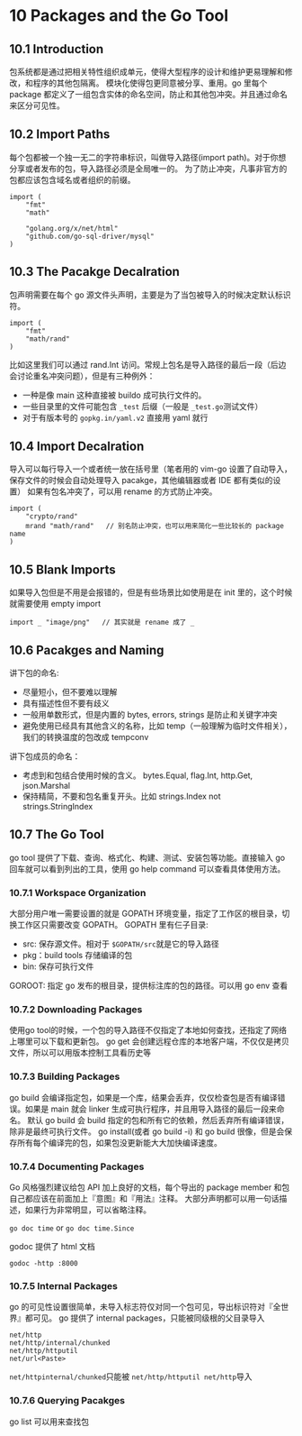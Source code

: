 # 10 Packages and the Go Tool

## 10.1 Introduction
包系统都是通过把相关特性组织成单元，使得大型程序的设计和维护更易理解和修改，和程序的其他包隔离。
模块化使得包更同意被分享、重用。go 里每个 package
都定义了一组包含实体的命名空间，防止和其他包冲突。并且通过命名来区分可见性。

## 10.2 Import Paths
每个包都被一个独一无二的字符串标识，叫做导入路径(import path)。对于你想分享或者发布的包，导入路径必须是全局唯一的。
为了防止冲突，凡事非官方的包都应该包含域名或者组织的前缀。
```
import (
	"fmt"
	"math"

	"golang.org/x/net/html"
	"github.com/go-sql-driver/mysql"
)
```

## 10.3 The Pacakge Decalration

包声明需要在每个 go 源文件头声明，主要是为了当包被导入的时候决定默认标识符。
```
import (
	"fmt"
	"math/rand"
)
```
比如这里我们可以通过 rand.Int 访问。常规上包名是导入路径的最后一段（后边会讨论重名冲突问题），但是有三种例外：
- 一种是像 main 这种直接被 buildo 成可执行文件的。
- 一些目录里的文件可能包含 `_test` 后缀（一般是 `_test.go`测试文件）
- 对于有版本号的 `gopkg.in/yaml.v2` 直接用 yaml 就行


## 10.4 Import Decalration
导入可以每行导入一个或者统一放在括号里（笔者用的 vim-go 设置了自动导入，保存文件的时候会自动处理导入
pacakge，其他编辑器或者 IDE 都有类似的设置）
如果有包名冲突了，可以用 rename 的方式防止冲突。

```
import (
	"crypto/rand"
	mrand "math/rand"   // 别名防止冲突，也可以用来简化一些比较长的 package name
)
```

## 10.5 Blank Imports
如果导入包但是不用是会报错的，但是有些场景比如使用是在 init 里的，这个时候就需要使用 empty import 

```
import _ "image/png"   // 其实就是 rename 成了 _
```

## 10.6 Pacakges and Naming
讲下包的命名:
- 尽量短小，但不要难以理解
- 具有描述性但不要有歧义
- 一般用单数形式，但是内置的 bytes, errors, strings 是防止和关键字冲突
- 避免使用已经具有其他含义的名称，比如 temp（一般理解为临时文件相关），我们的转换温度的包改成 tempconv

讲下包成员的命名：
- 考虑到和包结合使用时候的含义。 bytes.Equal, flag.Int, http.Get, json.Marshal
- 保持精简，不要和包名重复开头。比如 strings.Index not strings.StringIndex

## 10.7 The Go Tool

go tool 提供了下载、查询、格式化、构建、测试、安装包等功能。直接输入 go 回车就可以看到列出的工具，使用 go help command
可以查看具体使用方法。

### 10.7.1 Workspace Organization
大部分用户唯一需要设置的就是 GOPATH 环境变量，指定了工作区的根目录，切换工作区只需要改变 GOPATH。
GOPATH 里有仨子目录:
- src: 保存源文件。相对于 `$GOPATH/src`就是它的导入路径
- pkg：build tools 存储编译的包
- bin: 保存可执行文件

GOROOT: 指定 go 发布的根目录，提供标注库的包的路径。可以用 go env 查看

### 10.7.2 Downloading Packages
使用go tool的时候，一个包的导入路径不仅指定了本地如何查找，还指定了网络上哪里可以下载和更新包。
go get 会创建远程仓库的本地客户端，不仅仅是拷贝文件，所以可以用版本控制工具看历史等

### 10.7.3 Building Packages
go build 会编译指定包，如果是一个库，结果会丢弃，仅仅检查包是否有编译错误。如果是 main 就会 linker
生成可执行程序，并且用导入路径的最后一段来命名。
默认 go build 会 build 指定的包和所有它的依赖，然后丢弃所有编译错误，除非是最终可执行文件。
go install(或者 go build -i) 和 go build 很像，但是会保存所有每个编译完的包，如果包没更新能大大加快编译速度。

### 10.7.4 Documenting Packages
Go 风格强烈建议给包 API 加上良好的文档，每个导出的 package member 和包自己都应该在前面加上『意图』和『用法』注释。
大部分声明都可以用一句话描述，如果行为非常明显，可以省略注释。

`go doc time` or `go doc time.Since`

godoc 提供了 html 文档

`godoc -http :8000`

### 10.7.5 Internal Packages
go 的可见性设置很简单，未导入标志符仅对同一个包可见，导出标识符对『全世界』都可见。
go 提供了 internal packages，只能被同级根的父目录导入
```
net/http
net/http/internal/chunked
net/http/httputil
net/url<Paste>
```
`net/httpinternal/chunked`只能被 `net/http/httputil net/http`导入

### 10.7.6 Querying Pacakges
go list 可以用来查找包
